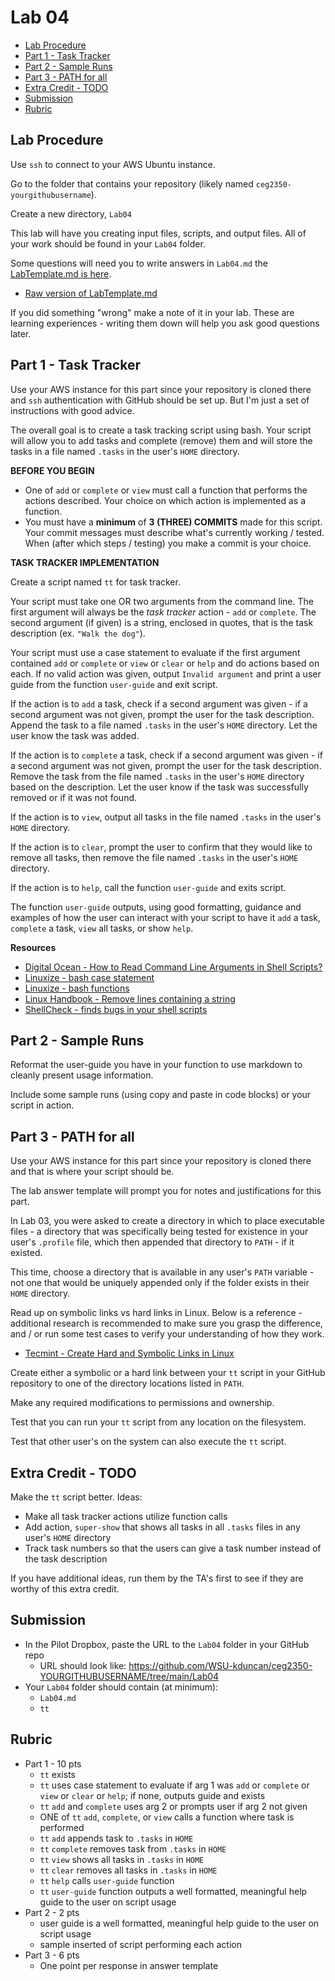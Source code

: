 # Lab 04

- [Lab Procedure](#lab-procedure)
- [Part 1 - Task Tracker](#part-1---task-tracker)
- [Part 2 - Sample Runs](#part-2---sample-runs)
- [Part 3 - PATH for all](#part-3---path-for-all)
- [Extra Credit - TODO](#extra-credit---todo)
- [Submission](#submission)
- [Rubric](#rubric)

## Lab Procedure

Use `ssh` to connect to your AWS Ubuntu instance.

Go to the folder that contains your repository (likely named `ceg2350-yourgithubusername`).

Create a new directory, `Lab04`

This lab will have you creating input files, scripts, and output files. All of your work should be found in your `Lab04` folder.

Some questions will need you to write answers in `Lab04.md` the [LabTemplate.md is here](LabTemplate.md).

- [Raw version of LabTemplate.md](https://raw.githubusercontent.com/pattonsgirl/CEG2350/main/Labs/Lab04/LabTemplate.md)

If you did something "wrong" make a note of it in your lab. These are learning experiences - writing them down will help you ask good questions later.

## Part 1 - Task Tracker

Use your AWS instance for this part since your repository is cloned there and `ssh` authentication with GitHub should be set up.  But I'm just a set of instructions with good advice.

The overall goal is to create a task tracking script using bash.  Your script will allow you to add tasks and complete (remove) them and will store the tasks in a file named `.tasks` in the user's `HOME` directory.

**BEFORE YOU BEGIN**
- One of `add` or `complete` or `view` must call a function that performs the actions described.  Your choice on which action is implemented as a function.
- You must have a **minimum** of **3 (THREE) COMMITS** made for this script.  Your commit messages must describe what's currently working / tested.  When (after which steps / testing) you make a commit is your choice.

**TASK TRACKER IMPLEMENTATION**

Create a script named `tt` for task tracker.

Your script must take one OR two arguments from the command line.  The first argument will always be the *task tracker* action - `add` or `complete`.  The second argument (if given) is a string, enclosed in quotes, that is the task description (ex. `"Walk the dog"`).

Your script must use a case statement to evaluate if the first argument contained `add` or `complete` or `view` or `clear` or `help` and do actions based on each.  If no valid action was given, output `Invalid argument` and print a user guide from the function `user-guide` and exit script.

If the action is to `add` a task, check if a second argument was given - if a second argument was not given, prompt the user for the task description.  Append the task to a file named `.tasks` in the user's `HOME` directory.  Let the user know the task was added.

If the action is to `complete` a task, check if a second argument was given - if a second argument was not given, prompt the user for the task description.  Remove the task from the file named `.tasks` in the user's `HOME` directory based on the description.  Let the user know if the task was successfully removed or if it was not found.

If the action is to `view`, output all tasks in the file named `.tasks` in the user's `HOME` directory.

If the action is to `clear`, prompt the user to confirm that they would like to remove all tasks, then remove the file named `.tasks` in the user's `HOME` directory.

If the action is to `help`, call the function `user-guide` and exits script.

The function `user-guide` outputs, using good formatting, guidance and examples of how the user can interact with your script to have it `add` a task, `complete` a task, `view` all tasks, or show `help`.

**Resources**
- [Digital Ocean - How to Read Command Line Arguments in Shell Scripts?](https://www.digitalocean.com/community/tutorials/read-command-line-arguments-in-shell-scripts)
- [Linuxize - bash case statement](https://linuxize.com/post/bash-case-statement/)
- [Linuxize - bash functions](https://linuxize.com/post/bash-functions/)
- [Linux Handbook - Remove lines containing a string](https://linuxhandbook.com/remove-lines-file/#remove-lines-containing-a-string)
- [ShellCheck - finds bugs in your shell scripts](https://www.shellcheck.net/)

## Part 2 - Sample Runs

Reformat the user-guide you have in your function to use markdown to cleanly present usage information.

Include some sample runs (using copy and paste in code blocks) or your script in action.

## Part 3 - PATH for all

Use your AWS instance for this part since your repository is cloned there and that is where your script should be.

The lab answer template will prompt you for notes and justifications for this part.

In Lab 03, you were asked to create a directory in which to place executable files - a directory that was specifically being tested for existence in your user's `.profile` file, which then appended that directory to `PATH` - if it existed.

This time, choose a directory that is available in any user's `PATH` variable - not one that would be uniquely appended only if the folder exists in their `HOME` directory.  

Read up on symbolic links vs hard links in Linux. Below is a reference - additional research is recommended to make sure you grasp the difference, and / or run some test cases to verify your understanding of how they work.
  - [Tecmint - Create Hard and Symbolic Links in Linux](https://www.tecmint.com/create-hard-and-symbolic-links-in-linux)

Create either a symbolic or a hard link between your `tt` script in your GitHub repository to one of the directory locations listed in `PATH`.

Make any required modifications to permissions and ownership.

Test that you can run your `tt` script from any location on the filesystem.

Test that other user's on the system can also execute the `tt` script.

## Extra Credit - TODO

Make the `tt` script better. Ideas:
- Make all task tracker actions utilize function calls
- Add action, `super-show` that shows all tasks in all `.tasks` files in any user's `HOME` directory
- Track task numbers so that the users can give a task number instead of the task description

If you have additional ideas, run them by the TA's first to see if they are worthy of this extra credit.

## Submission

- In the Pilot Dropbox, paste the URL to the `Lab04` folder in your GitHub repo
  - URL should look like: https://github.com/WSU-kduncan/ceg2350-YOURGITHUBUSERNAME/tree/main/Lab04
- Your `Lab04` folder should contain (at minimum):
  - `Lab04.md`
  - `tt`

## Rubric

- Part 1 - 10 pts
  - `tt` exists
  - `tt` uses case statement to evaluate if arg 1 was `add` or `complete` or `view` or `clear` or `help`; if none, outputs guide and exists
  - `tt` `add` and `complete` uses arg 2 or prompts user if arg 2 not given
  - ONE of `tt` `add`, `complete`, or `view` calls a function where task is performed
  - `tt` `add` appends task to `.tasks` in `HOME`
  - `tt` `complete` removes task from `.tasks` in `HOME`
  - `tt` `view` shows all tasks in `.tasks` in `HOME`
  - `tt` `clear` removes all tasks in `.tasks` in `HOME`
  - `tt` `help` calls `user-guide` function
  - `tt` `user-guide` function outputs a well formatted, meaningful help guide to the user on script usage
- Part 2 - 2 pts
  - user guide is a well formatted, meaningful help guide to the user on script usage
  - sample inserted of script performing each action
- Part 3 - 6 pts
  - One point per response in answer template